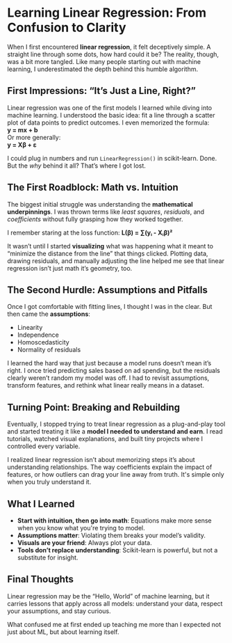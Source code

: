 # Learning Linear Regression: From Confusion to Clarity

When I first encountered **linear regression**, it felt deceptively simple. A straight line through some dots, how hard could it be? The reality, though, was a bit more tangled. Like many people starting out with machine learning, I underestimated the depth behind this humble algorithm.

## First Impressions: “It’s Just a Line, Right?”

Linear regression was one of the first models I learned while diving into machine learning. I understood the basic idea: fit a line through a scatter plot of data points to predict outcomes. I even memorized the formula:  
**y = mx + b**  
Or more generally:  
**y = Xβ + ε**

I could plug in numbers and run `LinearRegression()` in scikit-learn. Done. But the *why* behind it all? That’s where I got lost.

## The First Roadblock: Math vs. Intuition

The biggest initial struggle was understanding the **mathematical underpinnings**. I was thrown terms like *least squares*, *residuals*, and *coefficients* without fully grasping how they worked together.

I remember staring at the loss function:
**L(β) = ∑(yᵢ - Xᵢβ)²**

It wasn’t until I started **visualizing** what was happening what it meant to “minimize the distance from the line” that things clicked. Plotting data, drawing residuals, and manually adjusting the line helped me see that linear regression isn’t just math it’s geometry, too.

## The Second Hurdle: Assumptions and Pitfalls

Once I got comfortable with fitting lines, I thought I was in the clear. But then came the **assumptions**:

- Linearity  
- Independence  
- Homoscedasticity  
- Normality of residuals  

I learned the hard way that just because a model runs doesn’t mean it’s right. I once tried predicting sales based on ad spending, but the residuals clearly weren’t random my model was off. I had to revisit assumptions, transform features, and rethink what linear really means in a dataset.

## Turning Point: Breaking and Rebuilding

Eventually, I stopped trying to treat linear regression as a plug-and-play tool and started treating it like a **model I needed to understand and earn**. I read tutorials, watched visual explanations, and built tiny projects where I controlled every variable.

I realized linear regression isn’t about memorizing steps it’s about understanding relationships. The way coefficients explain the impact of features, or how outliers can drag your line away from truth. It's simple only when you truly understand it.

## What I Learned

- **Start with intuition, then go into math**: Equations make more sense when you know what you're trying to model.
- **Assumptions matter**: Violating them breaks your model’s validity.
- **Visuals are your friend**: Always plot your data.
- **Tools don’t replace understanding**: Scikit-learn is powerful, but not a substitute for insight.

## Final Thoughts

Linear regression may be the “Hello, World” of machine learning, but it carries lessons that apply across all models: understand your data, respect your assumptions, and stay curious.

What confused me at first ended up teaching me more than I expected not just about ML, but about learning itself.

